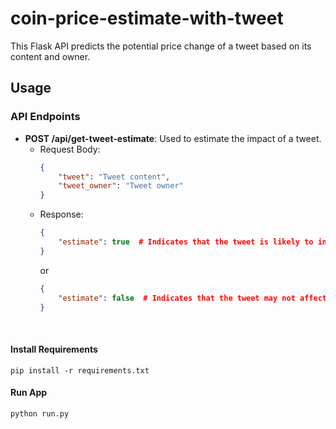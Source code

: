 # coin-price-estimate-with-tweet

This Flask API predicts the potential price change of a tweet based on its content and owner.

## Usage

### API Endpoints

- **POST /api/get-tweet-estimate**: Used to estimate the impact of a tweet.
  - Request Body:
    ```json
    {
        "tweet": "Tweet content",
        "tweet_owner": "Tweet owner"
    }
    ```
  - Response:
    ```json
    {
        "estimate": true  # Indicates that the tweet is likely to increase the price
    }
    ```
    or
    ```json
    {
        "estimate": false  # Indicates that the tweet may not affect the price or could decrease it
    }
    ```
<br>

#### Install Requirements

```
pip install -r requirements.txt
```

#### Run App

```
python run.py
```

